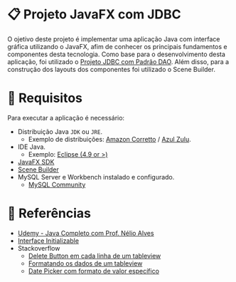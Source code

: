 # 📋 Projeto JavaFX com JDBC

O ojetivo deste projeto é implementar uma aplicação Java com interface gráfica utilizando o JavaFX, afim de conhecer os principais fundamentos e componentes desta tecnologia.
Como base para o desenvolvimento desta aplicação, foi utilizado o [Projeto JDBC com Padrão DAO](https://github.com/WillJR183/java-dao-jdbc.git). Além disso, para a construção
dos layouts dos componentes foi utilizado o Scene Builder.

# 📑 Requisitos

Para executar a aplicação é necessário:

* Distribuição Java ```JDK``` ou ```JRE```.
  * Exemplo de distribuições: [Amazon Corretto](https://aws.amazon.com/pt/corretto/?filtered-posts.sort-by=item.additionalFields.createdDate&filtered-posts.sort-order=desc) / [Azul Zulu](https://www.azul.com/downloads/?package=jdk#download-openjdk).
* IDE Java.
  * Exemplo: [Eclipse (4.9 or >)](https://www.eclipse.org/downloads/packages/) 
* [JavaFX SDK](https://gluonhq.com/products/javafx/)
* [Scene Builder](https://gluonhq.com/products/scene-builder/)
* MySQL Server e Workbench instalado e configurado.
  * [MySQL Community](https://dev.mysql.com/downloads/mysql/)

# 📎 Referências

* [Udemy - Java Completo com Prof. Nélio Alves](https://www.udemy.com/course/java-curso-completo/)
* [Interface Initializable](https://docs.oracle.com/javase/8/javafx/api/javafx/fxml/Initializable.html)
* Stackoverflow
  * [Delete Button em cada linha de um tableview](https://stackoverflow.com/questions/32282230/fxml-javafx-8-tableview-make-a-delete-button-in-each-row-and-delete-the-row-a) 
  * [Formatando os dados de um tableview](https://stackoverflow.com/questions/47484280/format-of-date-in-the-javafx-tableview)
  * [Date Picker com formato de valor específico](https://stackoverflow.com/questions/26831978/javafx-datepicker-getvalue-in-a-specific-format)
